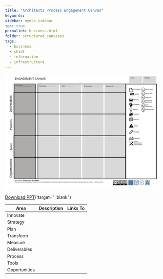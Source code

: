 ```yaml
---
title: "Architects Process Engagement Canvas"
keywords: 
sidebar: mydoc_sidebar
toc: true
permalink: business.html
folder: structured_canvases
tags: 
  - business
  - chief
  - information
  - infrastructure
---
```


![image001](media/architects_process_engagement_canvas001.svg)

[Download PPT](media/ppt/architects_process_engagement_canvas.ppt){:target="_blank"}

| Area | Description | Links To |
| --- | --- | --- |
| Innovate |   |   |
| Strategy |   |   |
| Plan |   |   |
| Transform |   |   |
| Measure |   |   |
| Deliverables |   |   |
| Process |   |   |
| Tools |   |   |
| Opportunities |   |   |